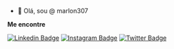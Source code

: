 - 👋 Olá, sou @ marlon307


**Me encontre**

[![Linkedin Badge](https://img.shields.io/badge/-LinkedIn-042423?style=flat-square&logo=Linkedin&logoColor=white&link=https://www.linkedin.com/in/marlon307/)](https://www.linkedin.com/in/marlon307/)
[![Instagram Badge](https://img.shields.io/badge/-Instagram-042423?style=flat-square&logo=Instagram&logoColor=white&link=https://www.instagram.com/_marlon307/)](https://www.instagram.com/_marlon307/)
[![Twitter Badge](https://img.shields.io/badge/-Twitter-042423?style=flat-square&logo=Twitter&logoColor=white&link=https://twitter.com/_marlon307)](https://twitter.com/_marlon307)
